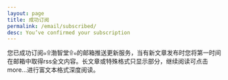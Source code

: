 ```yaml
---
layout: page
title: 成功订阅
permalink: /email/subscribed/
desc: You’ve confirmed your subscription
---
```


您已成功订阅๑۩渤智堂۩๑的邮箱推送更新服务，当有新文章发布时您将第一时间在邮箱中取得rss全文内容。长文章或特殊格式只显示部分，继续阅读可点击more...进行富文本格式深度阅读。
